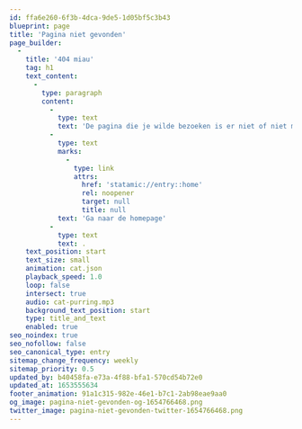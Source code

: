 ```yaml
---
id: ffa6e260-6f3b-4dca-9de5-1d05bf5c3b43
blueprint: page
title: 'Pagina niet gevonden'
page_builder:
  -
    title: '404 miau'
    tag: h1
    text_content:
      -
        type: paragraph
        content:
          -
            type: text
            text: 'De pagina die je wilde bezoeken is er niet of niet meer. '
          -
            type: text
            marks:
              -
                type: link
                attrs:
                  href: 'statamic://entry::home'
                  rel: noopener
                  target: null
                  title: null
            text: 'Ga naar de homepage'
          -
            type: text
            text: .
    text_position: start
    text_size: small
    animation: cat.json
    playback_speed: 1.0
    loop: false
    intersect: true
    audio: cat-purring.mp3
    background_text_position: start
    type: title_and_text
    enabled: true
seo_noindex: true
seo_nofollow: false
seo_canonical_type: entry
sitemap_change_frequency: weekly
sitemap_priority: 0.5
updated_by: b40458fa-e73a-4f88-bfa1-570cd54b72e0
updated_at: 1653555634
footer_animation: 91a1c315-982e-46e1-b7c1-2ab98eae9aa0
og_image: pagina-niet-gevonden-og-1654766468.png
twitter_image: pagina-niet-gevonden-twitter-1654766468.png
---
```

